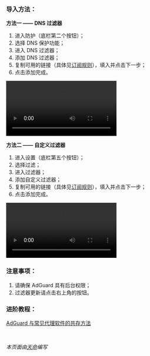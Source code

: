 ### 导入方法：

**方法一 —— DNS 过滤器**

1. 进入防护（底栏第二个按钮）；
2. 选择 DNS 保护功能；
3. 进入 DNS 过滤器；
4. 添加 DNS 过滤器；
5. 复制可用的链接（具体见[订阅规则](https://awavenue.top/Sub.html)），填入并点击下一步；
6. 点击添加完成。

<video controls>
  <source src="https://dlink.host/sharepoint/aHR0cHM6Ly94aWFmZW5nLW15LnNoYXJlcG9pbnQuY29tLzp2Oi9nL3BlcnNvbmFsL2FsZXhpYXF4aWFfeGlhZmVuZ19vbm1pY3Jvc29mdF9jb20vRWFzMW0yRXVVMVZQcWtrVUdIdU1tRGdCdTN2ZlRlbnR4SmZscjlPQ085Snk3Zz9uYXY9ZXlKeVpXWmxjbkpoYkVsdVptOGlPbnNpY21WbVpYSnlZV3hCY0hBaU9pSlBibVZFY21sMlpVWnZja0oxYzJsdVpYTnpJaXdpY21WbVpYSnlZV3hCY0hCUWJHRjBabTl5YlNJNklsZGxZaUlzSW5KbFptVnljbUZzVFc5a1pTSTZJblpwWlhjaUxDSnlaV1psY25KaGJGWnBaWGNpT2lKTmVVWnBiR1Z6VEdsdWEwTnZjSGtpZlgwJmU9TWI3S3gx.mp4" type="video/mp4">
  Your browser does not support the video tag.
</video>

**方法二 —— 自定义过滤器**

1. 进入设置（底栏第五个按钮）；
2. 选择过滤；
3. 进入过滤器；
4. 添加自定义过滤器；
5. 复制可用的链接（具体见[订阅规则](https://awavenue.top/Sub.html)），填入并点击下一步；
6. 点击添加完成。

<video controls>
  <source src="https://dlink.host/sharepoint/aHR0cHM6Ly94aWFmZW5nLW15LnNoYXJlcG9pbnQuY29tLzp2Oi9nL3BlcnNvbmFsL2FsZXhpYXF4aWFfeGlhZmVuZ19vbm1pY3Jvc29mdF9jb20vRWE0cDg4OWwwNHBHbnpjOElKMldnSGNCS19Nd0hBRWdLSEhueFdqTjhKUWV5Zz9uYXY9ZXlKeVpXWmxjbkpoYkVsdVptOGlPbnNpY21WbVpYSnlZV3hCY0hBaU9pSlBibVZFY21sMlpVWnZja0oxYzJsdVpYTnpJaXdpY21WbVpYSnlZV3hCY0hCUWJHRjBabTl5YlNJNklsZGxZaUlzSW5KbFptVnljbUZzVFc5a1pTSTZJblpwWlhjaUxDSnlaV1psY25KaGJGWnBaWGNpT2lKTmVVWnBiR1Z6VEdsdWEwTnZjSGtpZlgwJmU9TGg1M08w.mp4" type="video/mp4">
  Your browser does not support the video tag.
</video>

### 注意事项：

1. 请确保 AdGuard 具有后台权限；
2. 过滤器更新请点击右上角的按钮。

### 进阶教程：

[AdGuard 与常见代理软件的共存方法](./Coexist.md)

<br />

*本页面由[天命](https://t.me/tmbyml)编写*